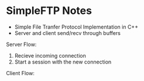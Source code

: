 # SimpleFTP Notes

- Simple File Tranfer Protocol Implementation in C++
- Server and client send/recv through buffers

Server Flow:

1. Recieve incoming connection
2. Start a session with the new connection

Client Flow:
